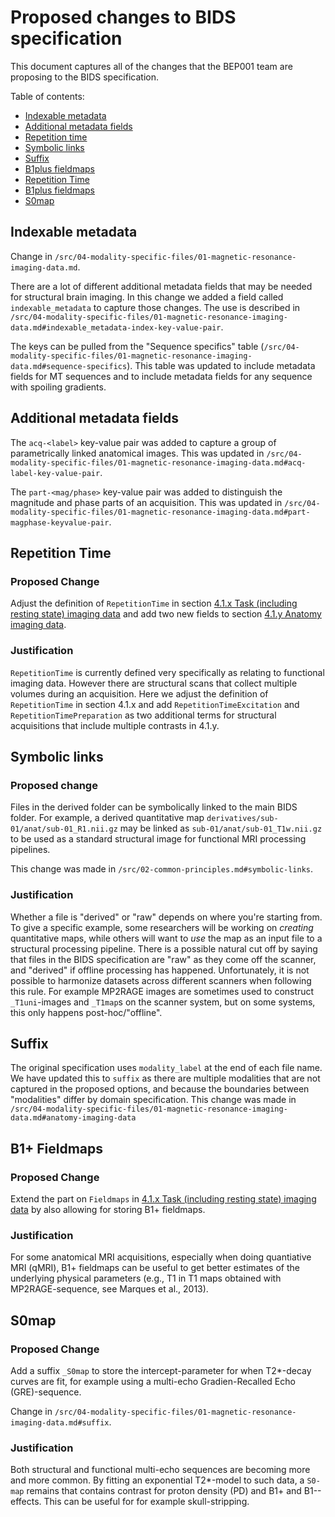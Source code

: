 # Proposed changes to BIDS specification

This document captures all of the changes that the BEP001 team are proposing to the BIDS specification.

Table of contents:

* [Indexable metadata](#indexable-metadata)
* [Additional metadata fields](#additional-metadata-fields)
* [Repetition time](#repetition-time)
* [Symbolic links](#symbolic-links)
* [Suffix](#suffix)
* [B1plus fieldmaps](#b1plus-fieldmaps)
* [Repetition Time](#repetition-time)
* [B1plus fieldmaps](#b1plus-fieldmaps)
* [S0map](#s0map)

## Indexable metadata

Change in `/src/04-modality-specific-files/01-magnetic-resonance-imaging-data.md`.

There are a lot of different additional metadata fields that may be needed for structural brain imaging.
In this change we added a field called `indexable_metadata` to capture those changes.
The use is described in `/src/04-modality-specific-files/01-magnetic-resonance-imaging-data.md#indexable_metadata-index-key-value-pair`.

The keys can be pulled from the "Sequence specifics" table (`/src/04-modality-specific-files/01-magnetic-resonance-imaging-data.md#sequence-specifics`).
This table was updated to include metadata fields for MT sequences and to include metadata fields for any sequence with spoiling gradients.

## Additional metadata fields

The `acq-<label>` key-value pair was added to capture a group of parametrically linked anatomical images.
This was updated in `/src/04-modality-specific-files/01-magnetic-resonance-imaging-data.md#acq-label-key-value-pair`.

The `part-<mag/phase>` key-value pair was added to distinguish the magnitude and phase parts of an acquisition.
This was updated in `/src/04-modality-specific-files/01-magnetic-resonance-imaging-data.md#part-magphase-keyvalue-pair`.

## Repetition Time

### Proposed Change

Adjust the definition of `RepetitionTime` in section [4.1.x Task (including resting state) imaging data](/src/04-modality-specific-files/01-magnetic-resonance-imaging-data.md#task-including-resting-state-imaging-data) and add two new fields to section [4.1.y Anatomy imaging data](/src/04-modality-specific-files/01-magnetic-resonance-imaging-data.md#anatomy-imaging-data).

### Justification

`RepetitionTime` is currently defined very specifically as relating to functional imaging data.
However there are structural scans that collect multiple volumes during an acquisition.
Here we adjust the definition of `RepetitionTime` in section 4.1.x and add `RepetitionTimeExcitation` and `RepetitionTimePreparation` as two additional terms for structural acquisitions that include multiple contrasts in 4.1.y.

## Symbolic links

### Proposed change

Files in the derived folder can be symbolically linked to the main BIDS folder.
For example, a derived quantitative map `derivatives/sub-01/anat/sub-01_R1.nii.gz` may be linked as `sub-01/anat/sub-01_T1w.nii.gz` to be used as a standard structural image for functional MRI processing pipelines.

This change was made in `/src/02-common-principles.md#symbolic-links`.

### Justification

Whether a file is "derived" or "raw" depends on where you're starting from.
To give a specific example, some researchers will be working on _creating_ quantitative maps, while others will want to _use_ the map as an input file to a structural processing pipeline.
There is a possible natural cut off by saying that files in the BIDS specification are "raw" as they come off the scanner, and "derived" if offline processing has happened.
Unfortunately, it is not possible to harmonize datasets across different scanners when following this rule.
For example MP2RAGE images are sometimes used to construct `_T1uni`-images and `_T1map`s on the scanner system, but on some systems, this only happens post-hoc/"offline".

## Suffix

The original specification uses `modality_label` at the end of each file name.
We have updated this to `suffix` as there are multiple modalities that are not captured in the proposed options, and because the boundaries between "modalities" differ by domain specification.
This change was made in `/src/04-modality-specific-files/01-magnetic-resonance-imaging-data.md#anatomy-imaging-data`

## B1+ Fieldmaps

### Proposed Change

Extend the part on `Fieldmaps` in [4.1.x Task (including resting state) imaging data](/src/04-modality-specific-files/01-magnetic-resonance-imaging-data.md#task-including-resting-state-imaging-data) by also allowing
for storing B1+ fieldmaps.

### Justification

For some anatomical MRI acquisitions, especially when doing quantiative MRI (qMRI), B1+ fieldmaps can be useful to get better estimates of the underlying physical parameters (e.g., T1 in T1 maps obtained with MP2RAGE-sequence, see Marques et al., 2013).

## S0map

### Proposed Change

Add a suffix `_S0map` to store the intercept-parameter for when T2\*-decay curves are fit, for example using a multi-echo Gradien-Recalled Echo (GRE)-sequence.

Change in `/src/04-modality-specific-files/01-magnetic-resonance-imaging-data.md#suffix`.

### Justification

Both structural and functional multi-echo sequences are becoming more and more common. By fitting an exponential T2\*-model to such data, a `S0-map` remains that contains contrast for proton density (PD) and B1+ and B1--effects. This can be useful for for example skull-stripping.
